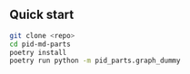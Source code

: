## Quick start
```bash
git clone <repo>
cd pid-md-parts
poetry install
poetry run python -m pid_parts.graph_dummy
